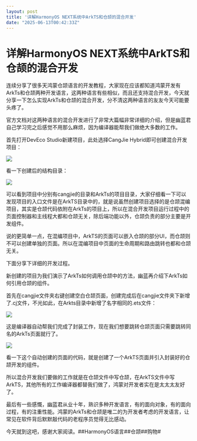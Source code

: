 ```yaml
---
layout: post
title: '详解HarmonyOS NEXT系统中ArkTS和仓颉的混合开发'
date: "2025-06-13T00:42:33Z"
---
```

详解HarmonyOS NEXT系统中ArkTS和仓颉的混合开发
================================

连续分享了很多天鸿蒙仓颉语言的开发教程，大家现在应该都知道鸿蒙开发有ArkTs和仓颉两种开发语言，这两种语言有些相似，而且还支持混合开发，今天就分享一下怎么实现ArkTs和仓颉的混合开发，分不清这两种语言的友友今天可能要头疼了。

官方文档对这两种语言的混合开发进行了非常大篇幅非常详细的介绍，但是幽蓝君自己学习完之后感觉不用那么麻烦，因为编译器能帮我们做绝大多数的工作。

首先打开DevEco Studio新建项目，此处选择CangJie Hybrid即可创建混合开发项目：

![](https://harmonyos.oss-cn-beijing.aliyuncs.com/images/202506/85511cf71fc10631a9248900203506c347ecc1.png)

看一下创建后的结构目录：

![](https://harmonyos.oss-cn-beijing.aliyuncs.com/images/202506/921d3b1689221bd93cd59547dd874278155cd1.png)

可以看到项目中分别有cangjie的目录和ArkTs的项目目录，大家仔细看一下可以发现项目的入口文件是在ArkTS目录中的，就是说虽然创建项目选择的是仓颉混编项目，其实是仓颉代码依附在ArkTs的项目上，所以在混合开发项目运行过程中的页面控制器和主线程大都和仓颉无关，除后端功能以外，仓颉负责的部分主要是开发组件。

说的更简单一点，在混编项目中，ArkTS的页面可以嵌入仓颉的部分UI，而仓颉则不可以创建单独的页面。所以在混编项目中页面的生命周期和路由跳转也都和仓颉无关。

下面分享下详细的开发过程。

新创建的项目为我们演示了ArkTs如何调用仓颉中的方法，幽蓝再介绍下ArkTs如何引用仓颉的组件。

首先在cangjie文件夹右键创建空白仓颉页面，创建完成后在cangjie文件夹下新增了.cj文件，不光如此，在Arkts目录中新增了名字相同的.ets文件：

![](https://harmonyos.oss-cn-beijing.aliyuncs.com/images/202506/6977188903cbbf948ed5631cdabe51bd222106.png)

这是编译器自动帮我们完成了封装工作，现在我们想要跳转仓颉页面只需要跳转同名的ArkTs页面就行了。

![](https://harmonyos.oss-cn-beijing.aliyuncs.com/images/202506/58e3d9451b0835105299852cc1854983a271d3.png)

看一下这个自动创建的页面的代码，就是创建了一个ArkTS页面并引入封装好的仓颉开发的组件。

所以混合开发我们要做的工作就是在仓颉文件中写仓颉，在ArkTS文件中写ArkTS，其他所有的工作编译器都替我们做了，鸿蒙对开发者实在是太太太友好了。

最后有一些感慨，幽蓝君从业十年，熟识多种开发语言，有的面向对象，有的面向过程，有的注重性能。鸿蒙的ArkTs和仓颉是唯二的为开发者考虑的开发语言，让常见在软件背后默默敲代码的老程序员觉得无比感动。

今天就到这吧，感谢大家阅读。##HarmonyOS语言##仓颉##购物#